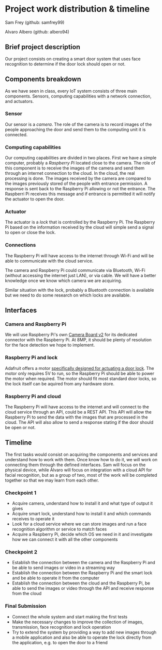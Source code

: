 # Project work distribution & timeline
Sam Frey (github: samfrey99)

Alvaro Albero (github: albero94)

## Brief project description
Our project consists on creating a smart door system that uses face recognition to determine if the door lock should open or not. 

## Components breakdown
As we have seen in class, every IoT system consists of three main components. Sensors, computing capabilities with a network connection, and actuators.

### Sensor
Our sensor is a *camera*. The role of the camera is to record images of the people approaching the door and send them to the computing unit it is connected.

### Computing capabilities
Our computing capabilities are divided in two places. First we have a simple computer, probably a *Raspberry Pi* located close to the camera. The role of this component is to receive the images of the camera and send them through an internet connection to the cloud. In the cloud, the real processing is done. The images received by the camera are compared to the images previously stored of the people with entrance permission. A response is sent back to the Raspberry Pi allowing or not the entrance. The Raspberri Pi receives this message and if entrance is permitted it will notify the actuator to open the door.

### Actuator
The actuator is a *lock* that is controlled by the Raspberry Pi. The Raspberry Pi based on the information received by the cloud will simple send a signal to open or close the lock.

### Connections
The Raspberry Pi will have access to the internet through Wi-Fi and will be able to communicate with the cloud service.

The camera and Raspberry Pi could communicate via Bluetooth, Wi-Fi (without accessing the internet just LAN), or via cable. We will have a better knowledge once we know which camera we are acquiring.

Similar situation with the lock, probably a Bluetooth connection is available but we need to do some research on which locks are available.

## Interfaces
### Camera and Raspberry Pi
We will use Raspberry Pi's own [Camera Board v2](https://www.adafruit.com/product/3099) for its dedicated connector with the Raspberry Pi. At 8MP, it should be plenty of resolution for the face detection we hope to implement.

### Raspberry Pi and lock
Adafruit offers a motor [specifically designed for actuating a door lock](https://www.adafruit.com/product/3881). The motor only requires 5V to run, so the Raspberry Pi should be able to power the motor when required. The motor should fit most standard door locks, so the lock itself can be aquired from any hardware store.

### Raspberry Pi and cloud
The Raspberry Pi will have access to the internet and will connect to the cloud service through an API, could be a REST API. This API will allow the Raspberry Pi to send the data with the images that are processed in the cloud. The API will also allow to send a response stating if the door should be open or not. 

## Timeline
The first tasks would consist on acquiring the components and services and understand how to work with them. Once know how to do it, we will work on connecting them through the defined interfaces. Sam will focus on the physical device, while Alvaro will focus on integration with a cloud API for facial recognition, but as a group of two, most of the work will be completed together so that we may learn from each other.

### Checkpoint 1
* Acquire camera, understand how to install it and what type of output it gives
* Acquire smart lock, understand how to install it and which commands receives to operate it
* Look for a cloud service where we can store images and run a face recognition algorithm or service to match faces
* Acquire a Raspberry Pi, decide which OS we need in it and investigate how we can connect it with all the other components

### Checkpoint 2
* Establish the connection between the camera and the Raspberry Pi and be able to send images or video in a streaming way
* Establish the connection between the Raspberry Pi and the smart lock and be able to operate it from the computer
* Establish the connection between the cloud and the Raspberry Pi, be able to send the images or video through the API and receive response from the cloud

### Final Submission
* Connect the whole system and start making the first tests
* Make the necessary changes to improve the collection of images, transmission, face recognition and lock operation
* Try to extend the system by providing a way to add new images through a mobile application and also be able to operate the lock directly from the application, e.g. to open the door to a friend
